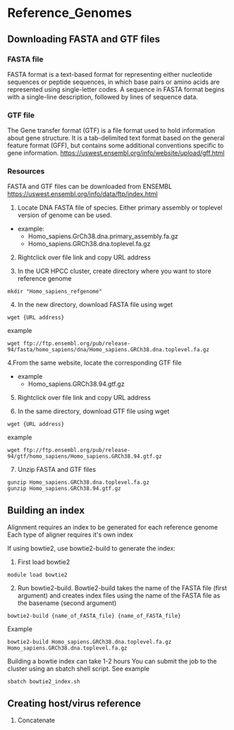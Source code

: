 # Reference_Genomes

## Downloading FASTA and GTF files
### FASTA file
FASTA format is a text-based format for representing either nucleotide sequences or peptide sequences, in which base pairs or amino acids are represented using single-letter codes. A sequence in FASTA format begins with a single-line description, followed by lines of sequence data.

### GTF file
The Gene transfer format (GTF) is a file format used to hold information about gene structure. It is a tab-delimited text format based on the general feature format (GFF), but contains some additional conventions specific to gene information.
https://uswest.ensembl.org/info/website/upload/gff.html

### Resources
FASTA and GTF files can be downloaded from ENSEMBL
https://uswest.ensembl.org/info/data/ftp/index.html

1. Locate DNA FASTA file of species. Either primary assembly or toplevel version of genome can be used.

- example:
  - Homo_sapiens.GrCh38.dna.primary_assembly.fa.gz
  - Homo_sapiens.GRCh38.dna.toplevel.fa.gz

2. Rightclick over file link and copy URL address

3. In the UCR HPCC cluster, create directory where you want to store reference genome
```
mkdir "Homo_sapiens_refgenome"
```
4. In the new directory, download FASTA file using wget
```
wget {URL address}
```
example
```
wget ftp://ftp.ensembl.org/pub/release-94/fasta/homo_sapiens/dna/Homo_sapiens.GRCh38.dna.toplevel.fa.gz
```

4.From the same website, locate the corresponding GTF file

- example
  - Homo_sapiens.GRCh38.94.gtf.gz

5. Rightclick over file link and copy URL address

6. In the same directory, download GTF file using wget
```
wget {URL address}
```
example
```
wget ftp://ftp.ensembl.org/pub/release-94/gtf/homo_sapiens/Homo_sapiens.GRCh38.94.gtf.gz
```

7. Unzip FASTA and GTF files
```
gunzip Homo_sapiens.GRCh38.dna.toplevel.fa.gz
gunzip Homo_sapiens.GRCh38.94.gtf.gz
```

## Building an index
Alignment requires an index to be generated for each reference genome
Each type of aligner requires it's own index

If using bowtie2, use bowtie2-build to generate the index:

1. First load bowtie2
```
module load bowtie2
```

2. Run bowtie2-build. Bowtie2-build takes the name of the FASTA file (first argument) and creates index files using the name of the FASTA file as the basename (second argument)
```
bowtie2-build {name_of_FASTA_file} {name_of_FASTA_file}
```
Example
```
bowtie2-build Homo_sapiens.GRCh38.dna.toplevel.fa.gz Homo_sapiens.GRCh38.dna.toplevel.fa.gz
```

Building a bowtie index can take 1-2 hours
You can submit the job to the cluster using an sbatch shell script. See example
```
sbatch bowtie2_index.sh
```
## Creating host/virus reference
1. Concatenate 
